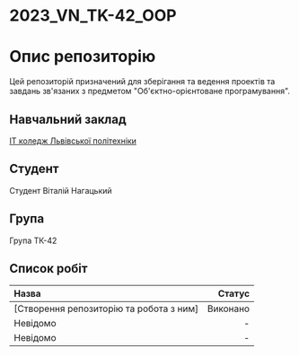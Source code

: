 # 2023_VN_TK-42_OOP
# Опис репозиторію
Цей репозиторій призначений для зберігання та ведення проектів та завдань зв'язаних з предметом "Об'єктно-орієнтоване програмування".
## Навчальний заклад
[ІТ коледж Львівської політехніки](https://itcollege.lviv.ua)

## Студент
Студент Віталій Нагацький

## Група
Група ТК-42

## Список робіт
| Назва    | Статус   |
|:------------|--------:|
| [Створення репозиторію та робота з ним]   |Виконано  |
|    Невідомо |  -  |
|    Невідомо | -  |
